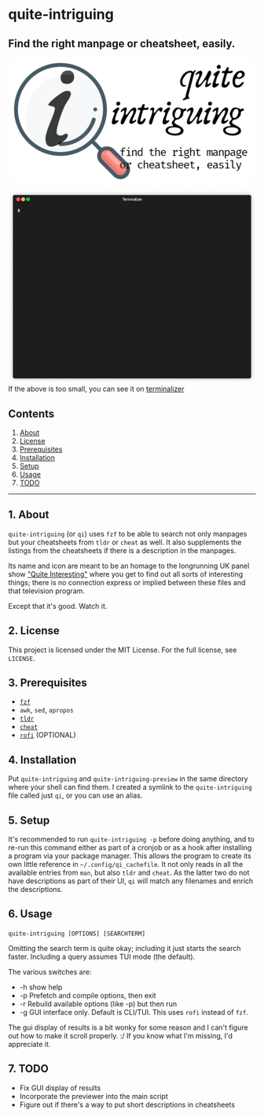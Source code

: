 # quite-intriguing

## Find the right manpage or cheatsheet, easily.

![qi logo](https://raw.githubusercontent.com/uriel1998/quite-intriguing/master/qi-open-graph.png "logo")

![qi in action](https://raw.githubusercontent.com/uriel1998/quite-intriguing/master/example.gif "qi in action")  
If the above is too small, you can see it on [terminalizer](https://terminalizer.com/view/c42ab47a4215)  

## Contents
 1. [About](#1-about)
 2. [License](#2-license)
 3. [Prerequisites](#3-prerequisites)
 4. [Installation](#4-installation)
 5. [Setup](#5-setup)
 6. [Usage](#6-usage)
 7. [TODO](#7-todo)

***

## 1. About

`quite-intriguing` (or `qi`) uses `fzf` to be able to search not only manpages but
your cheatsheets from `tldr` or `cheat` as well.  It also supplements the listings 
from the cheatsheets if there is a description in the manpages.

Its name and icon are meant to be an homage to the longrunning UK panel show 
["Quite Interesting"](https://qi.com/shows/qi) where you get to find out all sorts of interesting things; 
there is no connection express or implied between these files and that television program.

Except that it's good. Watch it.

## 2. License

This project is licensed under the MIT License. For the full license, see `LICENSE`.

## 3. Prerequisites

* [`fzf`](https://github.com/junegunn/fzf)
* `awk`, `sed`, `apropos`
* [`tldr`](https://github.com/tldr-pages/tldr)
* [`cheat`](https://github.com/rstacruz/cheatsheets)
* [`rofi`](https://github.com/davatorium/rofi) (OPTIONAL)

## 4. Installation

Put `quite-intriguing` and `quite-intriguing-preview` in the same directory where 
your shell can find them.  I created a symlink to the `quite-intriguing` file called 
just `qi`, or you can use an alias.  

## 5. Setup

It's recommended to run `quite-intriguing -p` before doing anything, and to re-run 
this command either as part of a cronjob or as a hook after installing a program via 
your package manager.  This allows the program to create its own little reference 
in `~/.config/qi_cachefile`. It not only reads in all the available entries from 
`man`, but also `tldr` and `cheat`.  As the latter two do not have descriptions 
as part of their UI, `qi` will match any filenames and enrich the descriptions. 

## 6. Usage

`quite-intriguing [OPTIONS] [SEARCHTERM]`

Omitting the search term is quite okay; including it just starts the search faster. 
Including a query assumes TUI mode (the default).

The various switches are:
    
* -h show help 
* -p Prefetch and compile options, then exit
* -r Rebuild available options (like -p) but then run
* -g GUI interface only. Default is CLI/TUI. This uses `rofi` instead of `fzf`. 

The gui display of results is a bit wonky for some reason and I can't figure 
out how to make it scroll properly. :/ If you know what I'm missing, I'd 
appreciate it.

## 7. TODO

* Fix GUI display of results
* Incorporate the previewer into the main script
* Figure out if there's a way to put short descriptions in cheatsheets 
